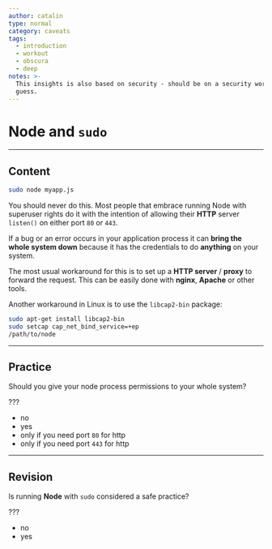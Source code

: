 ```yaml
---
author: catalin
type: normal
category: caveats
tags:
  - introduction
  - workout
  - obscura
  - deep
notes: >-
  This insights is also based on security - should be on a security workout I
  guess.
---
```


# Node and `sudo`


---

## Content

```bash
sudo node myapp.js
```

You should never do this. Most people that embrace running Node with superuser rights do it with the intention of allowing their **HTTP** server `listen()` on either port `80` or `443`.

If a bug or an error occurs in your application process it can **bring the whole system down** because it has the credentials to do **anything** on your system.

The most usual workaround for this is to set up a **HTTP server** / **proxy** to forward the request. This can be easily done with **nginx**, **Apache** or other tools.

Another workaround in Linux is to use the `libcap2-bin` package:

```bash
sudo apt-get install libcap2-bin
sudo setcap cap_net_bind_service=+ep
/path/to/node
```


---

## Practice

Should you give your node process permissions to your whole system?

???

* no
* yes
* only if you need port `80` for http
* only if you need port `443` for http


---

## Revision

Is running **Node** with `sudo` considered a safe practice?

???

* no
* yes
 
